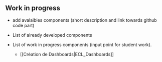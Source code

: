 ## Work in progress
- add avalaibles components (short description and link towards github code part)

 - List of already developed components
 - List of work in progress components (input point for student work).
    - [[Création de Dashboards|ECL_Dashboards]]